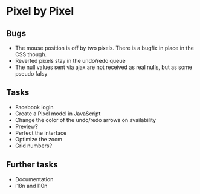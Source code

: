 Pixel by Pixel
==============

Bugs
----
* The mouse position is off by two pixels. There is a bugfix in place in the CSS though.
* Reverted pixels stay in the undo/redo queue
* The null values sent via ajax are not received as real nulls, but as some pseudo falsy

Tasks
-----
* Facebook login
* Create a Pixel model in JavaScript
* Change the color of the undo/redo arrows on availability
* Preview?
* Perfect the interface
* Optimize the zoom
* Grid numbers?

Further tasks
-------------
* Documentation
* i18n and l10n